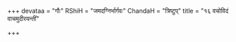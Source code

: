 +++
devataa = "गौः"
RShiH = "जमदग्निर्भार्गवः"
ChandaH = "त्रिष्टुप्"
title = "१६ वचोविदं वाचमुदीरयन्तीं"

+++
